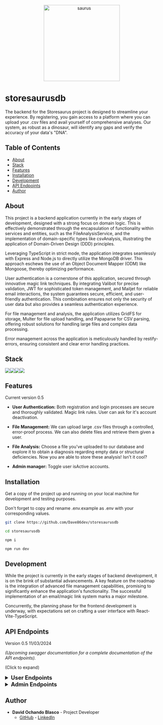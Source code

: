 <p align="center">
    <img src="https://i.ibb.co/Wnp6Vg7/saurus.png" alt="saurus" style="width: 250px; height: 250px;" border="0">
</p>


# storesaurusdb

<p>
  The backend for the Storesaurus project is designed to streamline your experience. By registering, you gain access to a platform where you can upload your .csv files and avail yourself of comprehensive analyses. Our system, as robust as a dinosaur, will identify any gaps and verify the accuracy of your data's "DNA". 
</p>

## Table of Contents 

- [About](#about)
- [Stack](#stack)
- [Features](#features-)
- [Installation](#installation-)
- [Development](#development)
- [API Endpoints](#api-endpoints-)
- [Author](#author)

## About

This project is a backend application currently in the early stages of development, designed with a strong focus on domain logic. This is effectively demonstrated through the encapsulation of functionality within services and entities, such as the FileAnalysisService, and the implementation of domain-specific types like csvAnalysis, illustrating the application of Domain-Driven Design (DDD) principles.

Leveraging TypeScript in strict mode, the application integrates seamlessly with Express and Node.js to directly utilize the MongoDB driver. This approach eschews the use of an Object Document Mapper (ODM) like Mongoose, thereby optimizing performance.

User authentication is a cornerstone of this application, secured through innovative magic link techniques. By integrating Valibot for precise validation, JWT for sophisticated token management, and Mailjet for reliable email interactions, the system guarantees secure, efficient, and user-friendly authentication. This combination ensures not only the security of user data but also provides a seamless authentication experience.

For file management and analysis, the application utilizes GridFS for storage, Multer for file upload handling, and Papaparse for CSV parsing, offering robust solutions for handling large files and complex data processing.

Error management across the application is meticulously handled by restify-errors, ensuring consistent and clear error handling practices.


## Stack 

<img src="https://img.shields.io/badge/TypeScript-007ACC?style=for-the-badge&logo=typescript&logoColor=white"><img src="https://img.shields.io/badge/Express-000000?style=for-the-badge&logo=Express&logoColor=white"><img src="https://img.shields.io/badge/-Nodejs-43853d?style=for-the-badge&logo=Node.js&logoColor=white"><img src="https://img.shields.io/badge/-MongoDB-13aa52?style=for-the-badge&logo=mongodb&logoColor=white">

## Features

Current version 0.5

- **User Authentication:** Both registration and login processes are secure and thoroughly validated. Magic link rules. User can ask for it's account deactivation.

- **File Management:** We can upload large .csv files through a controlled, error-proof process. We can also delete files and retrieve them given a user.

- **File Analysis:** Choose a file you've uploaded to our database and explore it to obtain a diagnosis regarding empty data or structural deficiencies. Now you are able to store these analysis! Isn't it cool?

- **Admin manager:** Toggle user isActive accounts.

## Installation 

Get a copy of the project up and running on your local machine for development and testing purposes.

Don't forget to copy and rename .env.example as .env with your corresponding values.

```sh
git clone https://github.com/Dave86dev/storesaurusdb

cd storesaurusdb

npm i 

npm run dev
```

## Development

While the project is currently in the early stages of backend development, it is on the brink of substantial advancements. A key feature on the roadmap is the integration of advanced file management capabilities, promising to significantly enhance the application's functionality. The successful implementation of an email/magic link system marks a major milestone.

Concurrently, the planning phase for the frontend development is underway, with expectations set on crafting a user interface with React-Vite-TypeScript.

## API Endpoints 

Version 0.5 11/03/2024

*(Upcoming swagger documentation for a complete documentation of the API endpoints).*

(Click to expand)

<details>
  <summary style="font-weight: bold; font-size: 1.3em;">User Endpoints</summary>

##### Analysis 

- `POST /analysis/analyze` - Analyse and get a diagnosis in return.
- `POST /analysis/save` - Keep your analysis stored on our database.

##### Authentication 

- `POST /auth/deactivate` - Ask administration to deactivate your account.
- `POST /auth/prelogin` - First step to log an existing user.
- `POST /auth/login` - Second and final step to log an existing user.
- `POST /auth/preregister` - First step to register a new user.
- `POST /auth/register` - Second step in the process of registering a new user.
- `POST /auth/registerfinal` - Final step in registering a new user.

##### File

- `POST /file/delete`- Deletes a file from the database.
- `POST /file/retrieval` - Retrieve files uploaded by a certain user.
- `POST /file/upload` - Upload a .csv file to the database for further analysis.

</details>

<details>
  <summary style="font-weight: bold; font-size: 1.3em;">Admin Endpoints</summary>

##### Authentication 

- `POST /admin/auth/toggle` - Toggle activation and deactivation of a certain user.

</details>

## Author

- **David Ochando Blasco** - Project Developer
  - [GitHub](https://github.com/Dave86dev) - [LinkedIn](https://www.linkedin.com/in/david-ochando-blasco-90b2ba1a/)
